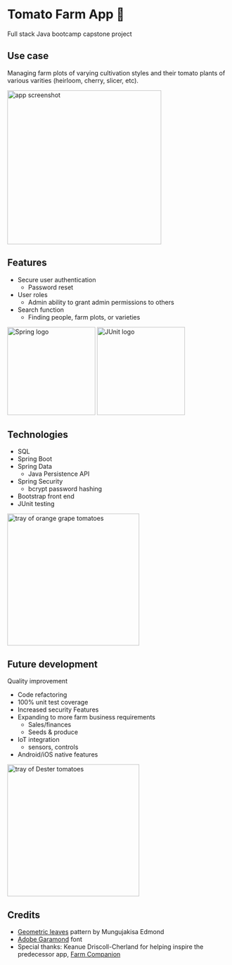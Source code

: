# Tomato Farm App 🍅
Full stack Java bootcamp capstone project

## Use case
Managing farm plots of varying cultivation styles and their tomato plants of various varities (heirloom, cherry, slicer, etc).  

<img style="width:350px;" src="https://res.cloudinary.com/dgwzirogr/image/upload/v1650613475/frontendSBA/appscreenshot_kotu04.png" alt="app screenshot">

## Features
- Secure user authentication
  - Password reset
- User roles
  - Admin ability to grant admin permissions to others
- Search function
  - Finding people, farm plots, or varieties
 
<img style="width:200px;" src="https://spring.io/images/spring-logo-9146a4d3298760c2e7e49595184e1975.svg" alt="Spring logo">
<img style="width:200px;" src="https://junit.org/junit4/images/junit5-banner.png" alt="JUnit logo">  

## Technologies
- SQL
- Spring Boot
- Spring Data
  - Java Persistence API
- Spring Security
  - bcrypt password hashing
- Bootstrap front end 
- JUnit testing

<img style="width:300px;" src="https://res.cloudinary.com/dgwzirogr/image/upload/v1649013339/frontendSBA/orangegrape_wegqti.jpg" alt="tray of orange grape tomatoes">

## Future development
Quality improvement
- Code refactoring
- 100% unit test coverage  
- Increased security
Features
- Expanding to more farm business requirements
  - Sales/finances
  - Seeds & produce
- IoT integration 
  - sensors, controls
- Android/iOS native features  

<img style="width:300px;" src="https://res.cloudinary.com/dgwzirogr/image/upload/v1650584671/frontendSBA/dester_tomatoes_bxyh90.jpg" alt="tray of Dester tomatoes">

## Credits  
- [Geometric leaves](https://www.toptal.com/designers/subtlepatterns/geometric-leaves-pattern/) pattern by Mungujakisa Edmond  
- [Adobe Garamond](https://fonts.adobe.com/fonts/adobe-garamond) font  
- Special thanks: Keanue Driscoll-Cherland for helping inspire the predecessor app, [Farm Companion](https://github.com/coryjquirk/farm-companion)
